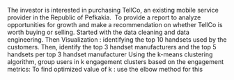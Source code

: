 The investor is interested in purchasing TellCo, an existing mobile service provider in the Republic of Pefkakia. ​
To provide a report to analyze opportunities for growth and make a recommendation on whether TellCo is worth buying or selling.​
Started with the data cleaning and data engineering.
Then Visualization :  identifying the top 10 handsets used by the customers.
Then, identify the top 3 handset manufacturers and the top 5 handsets per top 3 handset manufacturer
Using the k-means clustering algorithm, group users in k engagement clusters based on the engagement metrics: 
To find optimized value of k : use the elbow method for this

